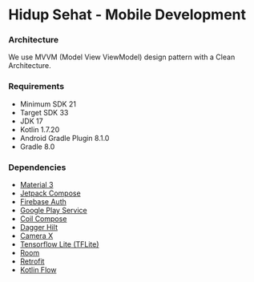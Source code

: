 # Hidup Sehat - Mobile Development

### Architecture
We use MVVM (Model View ViewModel) design pattern with a Clean Architecture.

### Requirements
- Minimum SDK 21
- Target SDK 33
- JDK 17
- Kotlin 1.7.20
- Android Gradle Plugin 8.1.0
- Gradle 8.0

### Dependencies
- [Material 3](https://m3.material.io/)
- [Jetpack Compose](https://developer.android.com/jetpack/compose?gclid=CjwKCAjwg-GjBhBnEiwAMUvNW3yzekVX4nip-iL9Zw-ANUPQ_4eFDIJ0NU5Do0dTMhZCX6caIh3J8BoCdgoQAvD_BwE&gclsrc=aw.ds&hl=id)
- [Firebase Auth](https://firebase.google.com/docs/auth/android/google-signin?hl=id)
- [Google Play Service](https://developers.google.com/android/guides/setup)
- [Coil Compose](https://coil-kt.github.io/coil/compose/)
- [Dagger Hilt](https://dagger.dev/hilt/)
- [Camera X](https://developer.android.com/jetpack/androidx/releases/camera?hl=id)
- [Tensorflow Lite (TFLite)](https://www.tensorflow.org/lite/android/quickstart)
- [Room](https://developer.android.com/training/data-storage/room?hl=id)
- [Retrofit](https://square.github.io/retrofit/)
- [Kotlin Flow](https://developer.android.com/kotlin/flow?hl=id)
